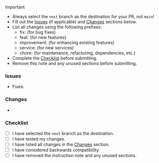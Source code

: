 > [!IMPORTANT]
> - Always select the `next` branch as the destination for your PR, not `main`!
> - Fill out the [Issues](#issues) (if applicable) and [Changes](#changes) sections below.
> - List all changes using the following prefixes:
>   - fix: (for bug fixes)
>   - feat: (for new features)
>   - improvement: (for enhancing existing features)
>   - service: (for new services)
>   - chore: (for maintenance, refactoring, dependencies, etc.)
> - Complete the [Checklist](#checklist) before submitting.
> - Remove this note and any unused sections before submitting.

### Issues
- Fixes:

### Changes
- 

### Checklist
- [ ] I have selected the `next` branch as the destination.
- [ ] I have tested my changes.
- [ ] I have listed all changes in the [Changes](#changes) section.
- [ ] I have considered backwards compatibility.
- [ ] I have removed the instruction note and any unused sections.
